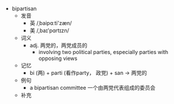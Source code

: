 - bipartisan
  - 发音
    - 英 /ˌbaipɑːti'zæn/
    - 美 /,baɪ'pɑrtɪzn/
  - 词义
    - adj. 两党的，两党成员的
      - involving two political parties, especially parties with opposing views
  - 记忆
    - bi (两) + parti (看作party， 政党) + san → 两党的
  - 例句
    - a bipartisan committee 一个由两党代表组成的委员会
  - 补充